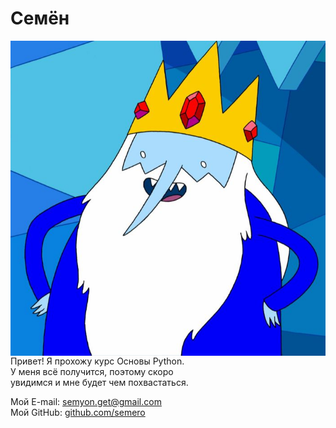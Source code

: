 # Семён
<img    style="margin-right: 30; width: 200"
        src="ice_king.jpg"
        alt="ce_king"
        align="left">

Привет! Я прохожу курс Основы Python.  
У меня всё получится, поэтому скоро  
увидимся и мне будет чем похвастаться.  

Мой E-mail: [semyon.get@gmail.com](semyon.get@gmail.com)  
Мой GitHub: [github.com/semero](https://github.com/semero)
